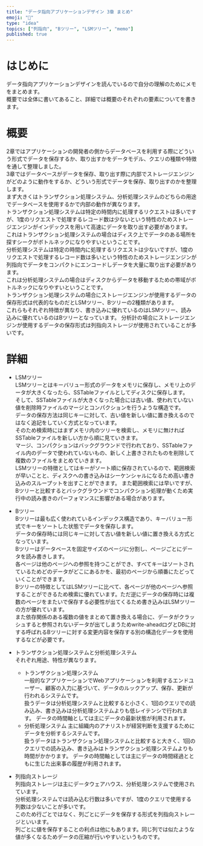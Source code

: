 ```yaml
---
title: "データ指向アプリケーションデザイン 3章 まとめ"
emoji: "🎄"
type: "idea"
topics: ["列指向", "Bツリー", "LSMツリー", "memo"]
published: true
---
```


# はじめに
データ指向アプリケーションデザインを読んでいるので自分の理解のためにメモをまとめます。  
概要では全体に書いてあること、詳細では概要のそれぞれの要素についてを書きます。

# 概要
2章ではアプリケーションの開発者の側からデータベースを利用する際にどういう形式でデータを保存するか、取り出すかをデータモデル、クエリの種類や特徴を通して整理しました。  
3章ではデータベースがデータを保存、取り出す際に内部でストレージエンジンがどのように動作をするか、どういう形式でデータを保存、取り出すのかを整理します。  
まず大きくはトランザクション処理システム、分析処理システムのどちらの用途でデータベースを使用するかで内部の動作が異なります。  
トランザクション処理システムは特定の時間内に処理するリクエストは多いですが、1度のリクエストで処理するレコード数は少ないという特性のためストレージエンジンがインデックスを用いて高速にデータを取り出す必要があります。  
これはトランザクション処理システムの場合はディスク上でデータのある場所を探すシークがボトルネックになりやすいということです。  
分析処理システムは特定の時間内に処理するリクエストは少ないですが、1度のリクエストで処理するレコード数は多いという特性のためストレージエンジンが列指向でデータをコンパクトにエンコードしデータを大量に取り出す必要があります。  
これは分析処理システムの場合はディスクからデータを移動するための帯域がボトルネックになりやすいということです。  
トランザクション処理システムの場合にストレージエンジンが使用するデータの保存形式は代表的なものだとLSMツリー、Bツリーの2種類があります。  
これらもそれぞれ特徴が異なり、書き込みに優れているのはLSMツリー、読み込みに優れているのはBツリーとなっています。
分析計の場合にストレージエンジンが使用するデータの保存形式は列指向ストレージが使用されていることが多いです。


# 詳細
- LSMツリー  
LSMツリーとはキーバリュー形式のデータをメモリに保存し、メモリ上のデータが大きくなったら、SSTableファイルとしてディスクに保存します。  
そして、SSTableファイルが大きくなった場合には古い値、使われていない値を削除時ファイルのマージとコンパクションを行うような構造です。  
データの保存方法は同じキーに対して、古い値を新しい値に置き換えるのではなく追記をしていく方式となっています。  
そのため検索時にはまずメモリ内のツリーを検索し、メモリに無ければSSTableファイルを新しい方から順に見ていきます。  
マージ、コンパクションはバックグラウンドで行われており、SSTableファイル内のデータで使われていないもの、新しく上書きされたものを削除して複数のファイルをまとめていきます。  
LSMツリーの特徴としてはキーがソート順に保存されているので、範囲検索が早いことと、ディスクへの書き込みはシーケンシャルになるため高い書き込みのスループットを出すことができます。
また範囲検索には早いですが、Bツリーと比較するとバックグラウンドでコンパクション処理が動くため実行中の読み書きのパーフォマンスに影響がある場合があります。  


- Bツリー  
Bツリーは最も広く使われているインデックス構造であり、キーバリュー形式でキーをソートした状態でデータを保存します。  
データの保存時には同じキーに対して古い値を新しい値に置き換える方式となっています。  
Bツリーはデータベースを固定サイズのページに分割し、ページごとにデータを読み書きします。  
各ページは他のページへの参照を持つことができ、すべてキーはソートされているためどのデータがどこにあるかを、最初のページから順番にたどっていくことができます。   
Bツリーの特徴としてはLSMツリーに比べて、各ページが他のページへ参照することができるため検索に優れています。ただ逆にデータの保存時には複数のページをまたいで保存する必要性が出てくるため書き込みはLSMツリーの方が優れています。  
また依存関係のある複数の値をまとめて置き換える場合に、データがクラッシュすると参照されないデータが出てしまうためwrite-aheadログとDBに対する呼ばれるBツリーに対する変更内容を保存する別の構造化データを使用するなどが必要です。


- トランザクション処理システムと分析処理システム  
それぞれ用途、特性が異なります。

  - トランザクション処理システム  
  一般的なアプリケーションでWebアプリケーションを利用するエンドユーザー、顧客の入力に基づいて、データのルックアップ、保存、更新が行われるシステムです。  
  扱うデータは分析処理システムと比較すると小さく、1回のクエリでの読み込み、書き込みは分析処理システムよりも低レイテンシで行われます。
  データの時間軸としては主にデータの最新状態が利用されます。
  - 分析処理システム
  主に組織内のアナリストが経営判断を支援するためにデータを分析するシステムです。  
  扱うデータはトランザクション処理システムと比較すると大きく、1回のクエリでの読み込み、書き込みはトランザクション処理システムよりも時間がかかります。
  データの時間軸としては主にデータの時間経過とともに生じた出来事の履歴が利用されます。
  

- 列指向ストレージ  
列指向ストレージは主にデータウェアハウス、分析処理システムで使用されています。   
分析処理システムでは読み込む行数は多いですが、1度のクエリで使用する列数は少ないことが多いです。  
このため行ごとではなく、列ごとにデータを保存する形式を列指向ストレージといいます。  
列ごとに値を保存することの利点は他にもあります。同じ列では似たような値が多くなるためデータの圧縮が行いやすいというものです。
